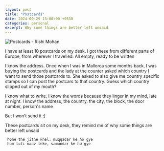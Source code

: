 ```yaml
---
layout: post
title: "Postcards"
date: 2024-09-29 13:00:00 +0530
categories: personal
excerpt: Why some things are better left unsaid
---
```


![Postcards - Rishi Mohan](/images/posts/postcards.jpg)

I have at least 10 postcards on my desk.
I got these from different parts of Europe,
from wherever I travelled. All empty,
ready to be written

I know the address. Once when I was in Mallorca some months back,
I was buying the postcards and the lady at the counter
asked which country I want to send those postcards to.
She asked to also give me country specific stamps
so I can post the postcars to that country.
Guess which country slipped out of my mouth?

I know what to write.
I know the words because they linger in my mind,
late at night. I know the address,
the country, the city, the block, the door number,
person's name

But I won't send it :)

These postcards sit on my desk,
they remind me of why some things are better left unsaid

```
 hone the jitne khel, muqqadar ke ho gye
 hum tuti naav leke, samundar ke ho gye
```
